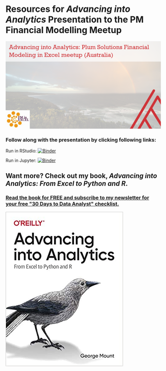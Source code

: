 # Resources for _Advancing into Analytics_ Presentation to the PM Financial Modelling Meetup

![Meetup cover](images/aina-ps-meetup-aus.png)


### Follow along with the presentation by clicking following links: 

Run in RStudio: [![Binder](https://mybinder.org/badge_logo.svg)](https://mybinder.org/v2/gh/stringfestdata/advancing-into-analytics-ps-meetup/HEAD?urlpath=rstudio)

Run in Jupyter: [![Binder](https://mybinder.org/badge_logo.svg)](https://mybinder.org/v2/gh/stringfestdata/advancing-into-analytics-ps-meetup/HEAD)



## Want more? Check out my book, _Advancing into Analytics: From Excel to Python and R_.
### [Read the book for FREE and subscribe to my newsletter for your free "30 Days to Data Analyst" checklist.](http://stringfestanalytics.com/book)

![Book cover](images/cover.jpg)
